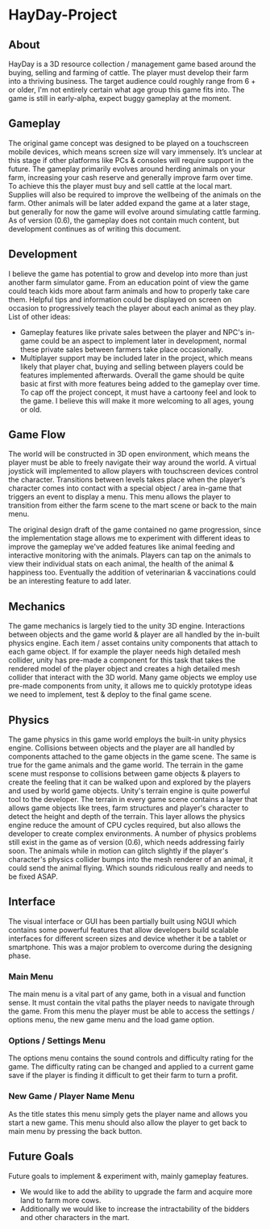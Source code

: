 # HayDay-Project

About
-----
HayDay is a 3D resource collection / management game based around the buying, selling  and farming of cattle. The player must develop their farm into a thriving business. The target audience could roughly range from 6 + or older, I'm not entirely certain what age group this game fits into.
The game is still in early-alpha, expect buggy gameplay at the moment.

Gameplay
--------
The original game concept was designed to be played on a touchscreen mobile devices, which means screen size will vary immensely. It’s unclear at this stage if other platforms like PCs & consoles will require support in the future. The gameplay primarily evolves around herding animals on your farm, increasing your cash reserve and generally improve farm over time. To achieve this the player must buy and sell cattle at the local mart. Supplies will also be required to improve the wellbeing of the animals on the farm. Other animals will be later added expand the game at a later stage, but generally for now the game will evolve around simulating cattle farming.
As of version (0.6), the gameplay does not contain much content, but development continues as of writing this document.

Development
-----------
I believe the game has potential to grow and develop into more than just another farm simulator game. From an education point of view the game could teach kids more about farm animals and how to properly take care them. Helpful tips and information could be displayed on screen on occasion to progressively teach the player about each animal as they play.
List of other ideas:
* Gameplay features like private sales between the player and NPC's in-game could be an aspect to implement later in development, normal these private sales between farmers take place occasionally. 
* Multiplayer support may be included later in the project, which means likely that player chat, buying and selling between players could be features implemented afterwards. 
Overall the game should be quite basic at first with more features being added to the gameplay over time. To cap off the project concept, it must have a cartoony feel and look to the game. I believe this will make it more welcoming to all ages, young or old.

Game Flow
---------
The world will be constructed in 3D open environment, which means the player must be able to freely navigate their way around the world. A virtual joystick will implemented to allow players with touchscreen devices control the character.
Transitions between levels takes place when the player’s character comes into contact with a special object / area in-game that triggers an event to display a menu. This menu allows the player to transition from either the farm scene to the mart scene or back to the main menu.

The original design draft of the game contained no game progression, since the implementation stage allows me to experiment with different ideas to improve the gameplay we've added features like animal feeding and interactive monitoring with the animals. Players can tap on the animals to view their individual stats on each animal, the health of the animal & happiness too. Eventually the addition of veterinarian & vaccinations could be an interesting feature to add later.

Mechanics
---------
The game mechanics is largely tied to the unity 3D engine. Interactions between objects and the game world & player are all handled by the in-built physics engine. Each item / asset contains unity components that attach to each game object. If for example the player needs high detailed mesh collider, unity has pre-made a component for this task that takes the rendered model of the player object and creates a high detailed mesh collider that interact with the 3D world.
Many game objects we employ use pre-made components from unity, it allows me to quickly prototype ideas we need to implement, test & deploy to the final game scene. 

Physics
-------
The game physics in this game world employs the built-in unity physics engine. Collisions between objects and the player are all handled by components attached to the game objects in the game scene. The same is true for the game animals and the game world. The terrain in the game scene must response to collisions between game objects & players to create the feeling that it can be walked upon and explored by the players and used by world game objects.
Unity's terrain engine is quite powerful tool to the developer. The terrain in every game scene contains a layer that allows game objects like trees, farm structures and player's character to detect the height and depth of the terrain. This layer allows the physics engine reduce the amount of CPU cycles required, but also allows the developer to create complex environments.
A number of physics problems still exist in the game as of version (0.6), which needs addressing fairly soon. The animals while in motion can glitch slightly if the player's character's physics collider bumps into the mesh renderer of an animal, it could send the animal flying. Which sounds ridiculous really and needs to be fixed ASAP.

Interface
---------
The visual interface or GUI has been partially built using NGUI which contains some powerful features that allow developers build scalable interfaces for different screen sizes and device whether it be a tablet or smartphone. This was a major problem to overcome during the designing phase. 
### Main Menu
The main menu is a vital part of any game, both in a visual and function sense. It must contain the vital paths the player needs to navigate through the game. From this menu the player must be able to access the settings / options menu, the new game menu and the load game option.
### Options / Settings Menu
The options menu contains the sound controls and difficulty rating for the game. The difficulty rating can be changed and applied to a current game save if the player is finding it difficult to get their farm to turn a profit.
### New Game / Player Name Menu
As the title states this menu simply gets the player name and allows you start a new game. This menu should also allow the player to get back to main menu by pressing the back button.

Future Goals
------------
Future goals to implement & experiment with, mainly gameplay features.

* We would like to add the ability to upgrade the farm and acquire more land to farm more cows.
* Additionally we would like to increase the intractability of the bidders and other characters in the mart.

